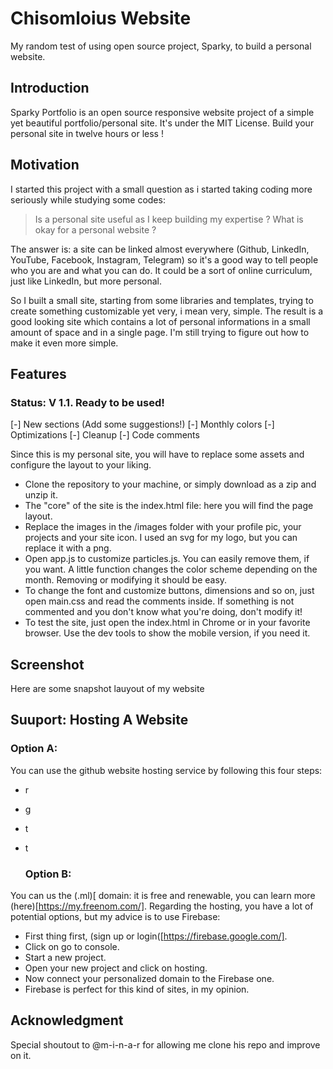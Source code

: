# Chisomloius Website
My random test of using open source project,  Sparky, to build a  personal website.

## Introduction
Sparky Portfolio is an open source responsive website project of a simple yet beautiful portfolio/personal site. It's under the MIT License. Build your personal site in twelve hours or less !
## Motivation
I started this project with a small question as i started taking coding more seriously while studying some codes:
> Is a personal site useful as I keep building my expertise ?
> What is okay for a personal website ?

The answer is: a site can be linked almost everywhere (Github, LinkedIn, YouTube, Facebook, Instagram, Telegram) so it's a good way to tell people who you are and what you can do. It could be a sort of online curriculum, just like LinkedIn, but more personal.

So I built a small site, starting from some libraries and templates, trying to create something customizable yet very, i mean very, simple. The result is a good looking site which contains a lot of personal informations in a small amount of space and in a single page. I'm still trying to figure out how to make it even more simple.
 
## Features 
  ### Status: V 1.1. Ready to be used!
  [-] New sections (Add some suggestions!)
  [-] Monthly colors
  [-] Optimizations
  [-] Cleanup
  [-] Code comments

Since this is my personal site, you will have to replace some assets and configure the layout to your liking.

- Clone the repository to your machine, or simply download as a zip and unzip it.
- The "core" of the site is the index.html file: here you will find the page layout.
- Replace the images in the /images folder with your profile pic, your projects and your site icon. I used an svg for my logo, but you can replace it with a png.
- Open app.js to customize particles.js. You can easily remove them, if you want. A little function changes the color scheme depending on the month. Removing or modifying it should be easy.
- To change the font and customize buttons, dimensions and so on, just open main.css and read the comments inside. If something is not commented and you don't know what you're doing, don't modify it!
- To test the site, just open the index.html in Chrome or in your favorite browser. Use the dev tools to show the mobile version, if you need it.

## Screenshot
Here are some snapshot lauyout of my website

  
## Suuport: Hosting A Website
  ### Option A:
You can use the github website hosting service by following this four steps:
- r
- g
- t
- t

  ### Option B:
You can us the (.ml)[ domain: it is free and renewable, you can learn more (here)[https://my.freenom.com/]. Regarding the hosting, you have a lot of potential options, but my advice is to use Firebase:

- First thing first, (sign up or login([https://firebase.google.com/].
- Click on go to console.
- Start a new project.
- Open your new project and click on hosting.
- Now connect your personalized domain to the Firebase one.
- Firebase is perfect for this kind of sites, in my opinion.

## Acknowledgment
Special shoutout to @m-i-n-a-r for allowing me clone his repo and improve on it.
